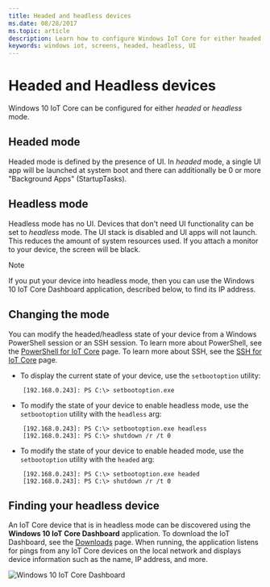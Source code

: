 ```yaml
---
title: Headed and headless devices
ms.date: 08/28/2017
ms.topic: article
description: Learn how to configure Windows IoT Core for either headed or headless mode for devices.
keywords: windows iot, screens, headed, headless, UI
---
```


# Headed and Headless devices

Windows 10 IoT Core can be configured for either *headed* or *headless* mode. 

## Headed mode
Headed mode is defined by the presence of UI. In *headed* mode, a single UI app will be launched at system boot and there can additionally be 0 or more "Background Apps" (StartupTasks). 

## Headless mode
Headless mode has no UI.  Devices that don't need UI functionality can be set to *headless* mode. The UI stack is disabled and UI apps will not launch. This reduces the amount of system resources used. If you attach a monitor to your device, the screen will be black.

> [!NOTE]
> If you put your device into headless mode, then you can use the Windows 10 IoT Core Dashboard application, described below, to find its IP address.

## Changing the mode
You can modify the headed/headless state of your device from a Windows PowerShell session or an SSH session. To learn more about PowerShell, see the [PowerShell for IoT Core](../connect-your-device/PowerShell.md) page. To learn more about SSH, see the [SSH for IoT Core](../connect-your-device/SSH.md) page.

* To display the current state of your device, use the `setbootoption` utility:

~~~
    [192.168.0.243]: PS C:\> setbootoption.exe
~~~

* To modify the state of your device to enable headless mode, use the `setbootoption` utility with the `headless` arg:

~~~
    [192.168.0.243]: PS C:\> setbootoption.exe headless
    [192.168.0.243]: PS C:\> shutdown /r /t 0
~~~

* To modify the state of your device to enable headed mode, use the `setbootoption` utility with the `headed` arg:

~~~
    [192.168.0.243]: PS C:\> setbootoption.exe headed
    [192.168.0.243]: PS C:\> shutdown /r /t 0
~~~

## Finding your headless device

An IoT Core device that is in headless mode can be discovered using the **Windows 10 IoT Core Dashboard** application.  To download the IoT Dashboard, see the [Downloads](https://go.microsoft.com/fwlink/?LinkID=708576) page.
When running, the application listens for pings from any IoT Core devices on the local network and displays device information such as the name, IP address, and more.

![Windows 10 IoT Core Dashboard](../media/HeadlessMode/selectDevice.png)
